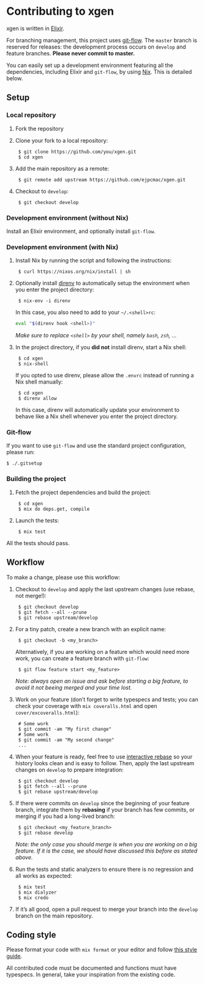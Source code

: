 # Contributing to xgen

xgen is written in [Elixir](https://elixir-lang.org).

For branching management, this project uses
[git-flow](https://github.com/petervanderdoes/gitflow-avh). The `master` branch
is reserved for releases: the development process occurs on `develop` and
feature branches. **Please never commit to master.**

You can easily set up a development environment featuring all the dependencies,
including Elixir and `git-flow`, by using [Nix](https://nixos.org/nix/). This is
detailed below.

## Setup

### Local repository

1. Fork the repository

2. Clone your fork to a local repository:

        $ git clone https://github.com/you/xgen.git
        $ cd xgen

3. Add the main repository as a remote:

        $ git remote add upstream https://github.com/ejpcmac/xgen.git

4. Checkout to `develop`:

        $ git checkout develop

### Development environment (without Nix)

Install an Elixir environment, and optionally install `git-flow`.

### Development environment (with Nix)

1. Install Nix by running the script and following the instructions:

        $ curl https://nixos.org/nix/install | sh

2. Optionally install [direnv](https://github.com/direnv/direnv) to
    automatically setup the environment when you enter the project directory:

        $ nix-env -i direnv

    In this case, you also need to add to your `~/.<shell>rc`:

    ```sh
    eval "$(direnv hook <shell>)"
    ```

    *Make sure to replace `<shell>` by your shell, namely `bash`, `zsh`, …*

3. In the project directory, if you **did not** install direnv, start a Nix
   shell:

        $ cd xgen
        $ nix-shell

    If you opted to use direnv, please allow the `.envrc` instead of running a
    Nix shell manually:

        $ cd xgen
        $ direnv allow

    In this case, direnv will automatically update your environment to behave
    like a Nix shell whenever you enter the project directory.

### Git-flow

If you want to use `git-flow` and use the standard project configuration, please
run:

    $ ./.gitsetup

### Building the project

1. Fetch the project dependencies and build the project:

        $ cd xgen
        $ mix do deps.get, compile

2. Launch the tests:

        $ mix test

All the tests should pass.

## Workflow

To make a change, please use this workflow:

1. Checkout to `develop` and apply the last upstream changes (use rebase, not
    merge!):

        $ git checkout develop
        $ git fetch --all --prune
        $ git rebase upstream/develop

2. For a tiny patch, create a new branch with an explicit name:

        $ git checkout -b <my_branch>

    Alternatively, if you are working on a feature which would need more work,
    you can create a feature branch with `git-flow`:

        $ git flow feature start <my_feature>

    *Note: always open an issue and ask before starting a big feature, to avoid
    it not beeing merged and your time lost.*

3. Work on your feature (don’t forget to write typespecs and tests; you can
    check your coverage with `mix coveralls.html` and open
    `cover/excoveralls.html`):

        # Some work
        $ git commit -am "My first change"
        # Some work
        $ git commit -am "My second change"
        ...

4. When your feature is ready, feel free to use
    [interactive rebase](https://help.github.com/articles/about-git-rebase/) so
    your history looks clean and is easy to follow. Then, apply the last
    upstream changes on `develop` to prepare integration:

        $ git checkout develop
        $ git fetch --all --prune
        $ git rebase upstream/develop

5. If there were commits on `develop` since the beginning of your feature
    branch, integrate them by **rebasing** if your branch has few commits, or
    merging if you had a long-lived branch:

        $ git checkout <my_feature_branch>
        $ git rebase develop

    *Note: the only case you should merge is when you are working on a big
    feature. If it is the case, we should have discussed this before as stated
    above.*

6. Run the tests and static analyzers to ensure there is no regression and all
    works as expected:

        $ mix test
        $ mix dialyzer
        $ mix credo

7. If it’s all good, open a pull request to merge your branch into the `develop`
    branch on the main repository.

## Coding style

Please format your code with `mix format` or your editor and follow
[this style guide](https://github.com/christopheradams/elixir_style_guide).

All contributed code must be documented and functions must have typespecs. In
general, take your inspiration from the existing code.
